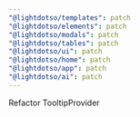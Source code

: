 ```yaml
---
"@lightdotso/templates": patch
"@lightdotso/elements": patch
"@lightdotso/modals": patch
"@lightdotso/tables": patch
"@lightdotso/ui": patch
"@lightdotso/home": patch
"@lightdotso/app": patch
"@lightdotso/ai": patch
---
```


Refactor TooltipProvider

